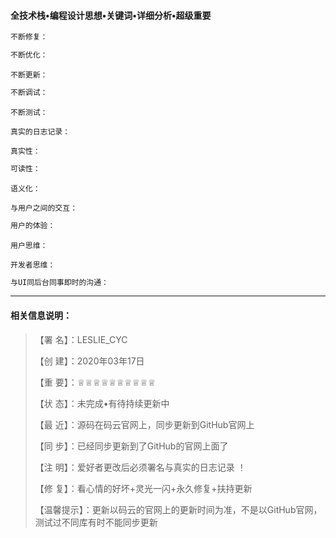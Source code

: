 ####                                     全技术栈•编程设计思想•关键词•详细分析•超级重要

```js
不断修复：
```

```js
不断优化：
```

```
不断更新：
```

```js
不断调试：
```

```
不断测试：
```

```
真实的日志记录：
```

```
真实性：
```

```js
可读性：
```

```JS
语义化：
```

```
与用户之间的交互：
```

```js
用户的体验：
```

```
用户思维：
```

```
开发者思维：
```

```js
与UI同后台同事即时的沟通：
```





-----------------------------------------------------------------------------------------------------------------------------------------------------------

####    相关信息说明：                                                                                                                                                          

>【署 名】：LESLIE_CYC
>
>【创 建】：2020年03年17日 
>
>【重 要】：♕♕♕♕♕♕♕♕♕♕
>
>【状 态】：未完成•有待持续更新中
>
>【最 近】：源码在码云官网上，同步更新到GitHub官网上
>
>【同 步】：已经同步更新到了GitHub的官网上面了
>
>【注 明】：爱好者更改后必须署名与真实的日志记录 ！
>
>【修 复】：看心情的好坏+灵光一闪+永久修复+扶持更新
>
>【温馨提示】：更新以码云的官网上的更新时间为准，不是以GitHub官网，测试过不同库有时不能同步更新

